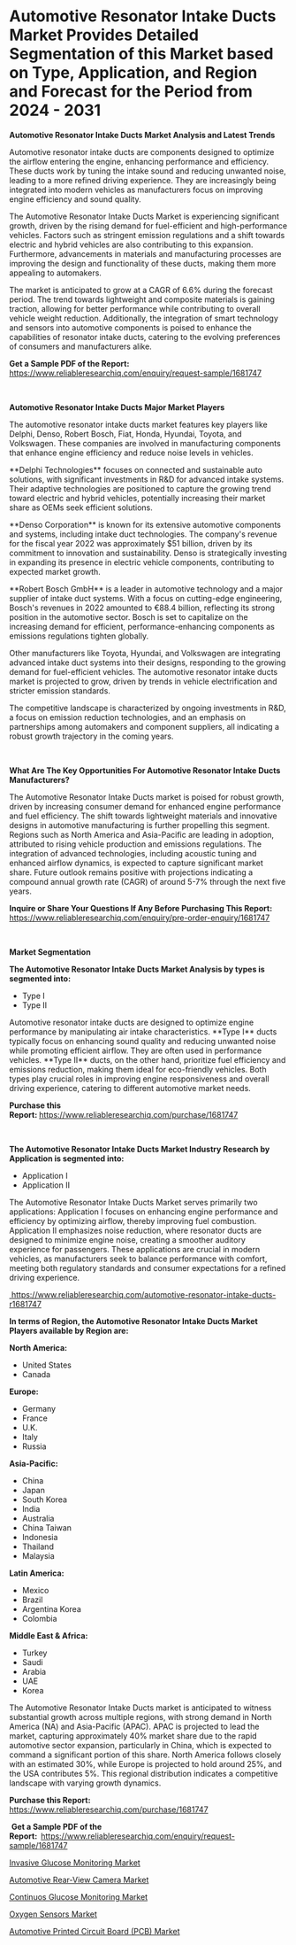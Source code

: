 <p><h1>Automotive Resonator Intake Ducts Market Provides Detailed Segmentation of this Market based on Type, Application, and Region and Forecast for the Period from 2024 - 2031</h1></p><p><strong>Automotive Resonator Intake Ducts Market Analysis and Latest Trends</strong></p>
<p><p>Automotive resonator intake ducts are components designed to optimize the airflow entering the engine, enhancing performance and efficiency. These ducts work by tuning the intake sound and reducing unwanted noise, leading to a more refined driving experience. They are increasingly being integrated into modern vehicles as manufacturers focus on improving engine efficiency and sound quality.</p><p>The Automotive Resonator Intake Ducts Market is experiencing significant growth, driven by the rising demand for fuel-efficient and high-performance vehicles. Factors such as stringent emission regulations and a shift towards electric and hybrid vehicles are also contributing to this expansion. Furthermore, advancements in materials and manufacturing processes are improving the design and functionality of these ducts, making them more appealing to automakers.</p><p>The market is anticipated to grow at a CAGR of 6.6% during the forecast period. The trend towards lightweight and composite materials is gaining traction, allowing for better performance while contributing to overall vehicle weight reduction. Additionally, the integration of smart technology and sensors into automotive components is poised to enhance the capabilities of resonator intake ducts, catering to the evolving preferences of consumers and manufacturers alike.</p></p>
<p><strong>Get a Sample PDF of the Report:&nbsp;</strong> <a href="https://www.reliableresearchiq.com/enquiry/request-sample/1681747?utm_campaign=99&utm_medium=2&utm_source=Github&utm_content=ia&utm_term=01102024&utm_id=automotive-resonator-intake-ducts">https://www.reliableresearchiq.com/enquiry/request-sample/1681747</a></p>
<p>&nbsp;</p>
<p><strong>Automotive Resonator Intake Ducts Major Market Players</strong></p>
<p><p>The automotive resonator intake ducts market features key players like Delphi, Denso, Robert Bosch, Fiat, Honda, Hyundai, Toyota, and Volkswagen. These companies are involved in manufacturing components that enhance engine efficiency and reduce noise levels in vehicles.</p><p>**Delphi Technologies** focuses on connected and sustainable auto solutions, with significant investments in R&D for advanced intake systems. Their adaptive technologies are positioned to capture the growing trend toward electric and hybrid vehicles, potentially increasing their market share as OEMs seek efficient solutions.</p><p>**Denso Corporation** is known for its extensive automotive components and systems, including intake duct technologies. The company's revenue for the fiscal year 2022 was approximately $51 billion, driven by its commitment to innovation and sustainability. Denso is strategically investing in expanding its presence in electric vehicle components, contributing to expected market growth.</p><p>**Robert Bosch GmbH** is a leader in automotive technology and a major supplier of intake duct systems. With a focus on cutting-edge engineering, Bosch's revenues in 2022 amounted to €88.4 billion, reflecting its strong position in the automotive sector. Bosch is set to capitalize on the increasing demand for efficient, performance-enhancing components as emissions regulations tighten globally.</p><p>Other manufacturers like Toyota, Hyundai, and Volkswagen are integrating advanced intake duct systems into their designs, responding to the growing demand for fuel-efficient vehicles. The automotive resonator intake ducts market is projected to grow, driven by trends in vehicle electrification and stricter emission standards.</p><p>The competitive landscape is characterized by ongoing investments in R&D, a focus on emission reduction technologies, and an emphasis on partnerships among automakers and component suppliers, all indicating a robust growth trajectory in the coming years.</p></p>
<p>&nbsp;</p>
<p><strong>What Are The Key Opportunities For Automotive Resonator Intake Ducts Manufacturers?</strong></p>
<p><p>The Automotive Resonator Intake Ducts market is poised for robust growth, driven by increasing consumer demand for enhanced engine performance and fuel efficiency. The shift towards lightweight materials and innovative designs in automotive manufacturing is further propelling this segment. Regions such as North America and Asia-Pacific are leading in adoption, attributed to rising vehicle production and emissions regulations. The integration of advanced technologies, including acoustic tuning and enhanced airflow dynamics, is expected to capture significant market share. Future outlook remains positive with projections indicating a compound annual growth rate (CAGR) of around 5-7% through the next five years.</p></p>
<p><strong>Inquire or Share Your Questions If Any Before Purchasing This Report:</strong> <a href="https://www.reliableresearchiq.com/enquiry/pre-order-enquiry/1681747?utm_campaign=99&utm_medium=2&utm_source=Github&utm_content=ia&utm_term=01102024&utm_id=automotive-resonator-intake-ducts">https://www.reliableresearchiq.com/enquiry/pre-order-enquiry/1681747</a></p>
<p>&nbsp;</p>
<p><strong>Market Segmentation</strong></p>
<p><strong>The Automotive Resonator Intake Ducts Market Analysis by types is segmented into:</strong></p>
<p><ul><li>Type I</li><li>Type II</li></ul></p>
<p><p>Automotive resonator intake ducts are designed to optimize engine performance by manipulating air intake characteristics. **Type I** ducts typically focus on enhancing sound quality and reducing unwanted noise while promoting efficient airflow. They are often used in performance vehicles. **Type II** ducts, on the other hand, prioritize fuel efficiency and emissions reduction, making them ideal for eco-friendly vehicles. Both types play crucial roles in improving engine responsiveness and overall driving experience, catering to different automotive market needs.</p></p>
<p><strong>Purchase this Report:&nbsp;</strong><a href="https://www.reliableresearchiq.com/purchase/1681747?utm_campaign=99&utm_medium=2&utm_source=Github&utm_content=ia&utm_term=01102024&utm_id=automotive-resonator-intake-ducts">https://www.reliableresearchiq.com/purchase/1681747</a></p>
<p>&nbsp;</p>
<p><strong>The Automotive Resonator Intake Ducts Market Industry Research by Application is segmented into:</strong></p>
<p><ul><li>Application I</li><li>Application II</li></ul></p>
<p><p>The Automotive Resonator Intake Ducts Market serves primarily two applications: Application I focuses on enhancing engine performance and efficiency by optimizing airflow, thereby improving fuel combustion. Application II emphasizes noise reduction, where resonator ducts are designed to minimize engine noise, creating a smoother auditory experience for passengers. These applications are crucial in modern vehicles, as manufacturers seek to balance performance with comfort, meeting both regulatory standards and consumer expectations for a refined driving experience.</p></p>
<p><a href="https://www.reliableresearchiq.com/automotive-resonator-intake-ducts-r1681747?utm_campaign=99&utm_medium=2&utm_source=Github&utm_content=ia&utm_term=01102024&utm_id=automotive-resonator-intake-ducts">&nbsp;https://www.reliableresearchiq.com/automotive-resonator-intake-ducts-r1681747</a></p>
<p><strong>In terms of Region, the Automotive Resonator Intake Ducts Market Players available by Region are:</strong></p>
<p>
    <p> <strong> North America: </strong>
        <ul>
            <li>United States</li>
            <li>Canada</li>
        </ul>
        </p> 
    <p> <strong> Europe: </strong>
        <ul>
            <li>Germany</li>
            <li>France</li>
            <li>U.K.</li>
            <li>Italy</li>
            <li>Russia</li>
        </ul>
        </p> 
    <p> <strong> Asia-Pacific: </strong>
        <ul>
            <li>China</li>
            <li>Japan</li>
            <li>South Korea</li>
            <li>India</li>
            <li>Australia</li>
            <li>China Taiwan</li>
            <li>Indonesia</li>
            <li>Thailand</li>
            <li>Malaysia</li>
        </ul>
        </p> 
    <p> <strong> Latin America: </strong>
        <ul>
            <li>Mexico</li>
            <li>Brazil</li>
            <li>Argentina Korea</li>
            <li>Colombia</li>
        </ul>
        </p> 
    <p> <strong> Middle East & Africa: </strong>
        <ul>
            <li>Turkey</li>
            <li>Saudi</li>
            <li>Arabia</li>
            <li>UAE</li>
            <li>Korea</li>
        </ul>
    </p>
    </p>
<p><p>The Automotive Resonator Intake Ducts market is anticipated to witness substantial growth across multiple regions, with strong demand in North America (NA) and Asia-Pacific (APAC). APAC is projected to lead the market, capturing approximately 40% market share due to the rapid automotive sector expansion, particularly in China, which is expected to command a significant portion of this share. North America follows closely with an estimated 30%, while Europe is projected to hold around 25%, and the USA contributes 5%. This regional distribution indicates a competitive landscape with varying growth dynamics.</p></p>
<p><strong>Purchase this Report: </strong><a href="https://www.reliableresearchiq.com/purchase/1681747?utm_campaign=99&utm_medium=2&utm_source=Github&utm_content=ia&utm_term=01102024&utm_id=automotive-resonator-intake-ducts">https://www.reliableresearchiq.com/purchase/1681747</a></p>
<p>&nbsp;<strong>Get a Sample PDF of the Report:&nbsp;&nbsp;</strong><a href="https://www.reliableresearchiq.com/enquiry/request-sample/1681747?utm_campaign=99&utm_medium=2&utm_source=Github&utm_content=ia&utm_term=01102024&utm_id=automotive-resonator-intake-ducts">https://www.reliableresearchiq.com/enquiry/request-sample/1681747</a></p>
<p><strong></strong></p>
<p><p><a href="https://www.linkedin.com/pulse/invasive-glucose-monitoring-market-analysis-report-global-ldese?utm_campaign=99&utm_medium=2&utm_source=Github&utm_content=ia&utm_term=01102024&utm_id=automotive-resonator-intake-ducts">Invasive Glucose Monitoring Market</a></p><p><a href="https://github.com/Sidorelashyti476/Market-Research-Report-List-1/blob/main/automotive-rear-view-camera-market.md?utm_campaign=99&utm_medium=2&utm_source=Github&utm_content=ia&utm_term=01102024&utm_id=automotive-resonator-intake-ducts">Automotive Rear-View Camera Market</a></p><p><a href="https://www.linkedin.com/pulse/market-forecasting-change-global-continuos-glucose-monitoring-eqppe?utm_campaign=99&utm_medium=2&utm_source=Github&utm_content=ia&utm_term=01102024&utm_id=automotive-resonator-intake-ducts">Continuos Glucose Monitoring Market</a></p><p><a href="https://issuu.com/reportprime-2/docs/oxygen-sensors-market-size-2030.ppt_0ab73646c1138f?utm_campaign=99&utm_medium=2&utm_source=Github&utm_content=ia&utm_term=01102024&utm_id=automotive-resonator-intake-ducts">Oxygen Sensors Market</a></p><p><a href="https://github.com/darcy8m10dupre/Market-Research-Report-List-1/blob/main/automotive-printed-circuit-board-pcb-market.md?utm_campaign=99&utm_medium=2&utm_source=Github&utm_content=ia&utm_term=01102024&utm_id=automotive-resonator-intake-ducts">Automotive Printed Circuit Board (PCB) Market</a></p></p>